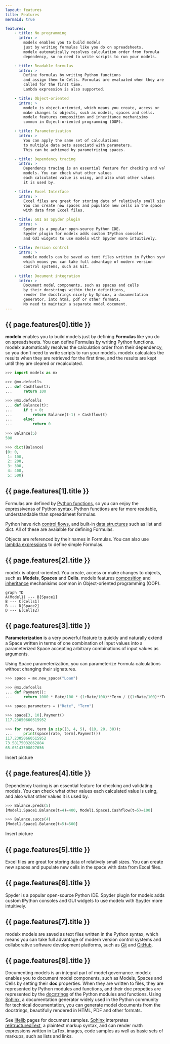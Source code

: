 ```yaml
---
layout: features
title: Features
mermaid: true

features:
    - title: No programming
      intro: >
        modelx enables you to build models
        just by writing formulas like you do on spreadsheets.
        modelx automatically resolves calculation order from formula
        dependency, so no need to write scripts to run your models.

    - title: Readable formulas
      intro: >
        Define formulas by writing Python functions
        and assign them to Cells. Formulas are evaluated when they are
        called for the first time.
        Lambda expression is also supported.

    - title: Object-oriented
      intro: >
        modelx is object-oriented, which means you create, access or
        make changes to objects, such as models, spaces and cells.
        modelx features composition and inheritance mechanisims
        common in Object-oriented programming (OOP). 

    - title: Parameterization
      intro: >
        You can apply the same set of calculations
        to multiple data sets associatd with parameters.
        This can be achieved by parametrizing spaces.

    - title: Dependency tracing
      intro: >
        Dependency tracing is an essential feature for checking and validating
        models. You can check what other values
        each calculated value is using, and also what other values
        it is used by.

    - title: Excel Interface
      intro: >
        Excel files are great for storing data of relatively small sizes.
        You can create new spaces and pupulate new cells in the space
        with data from Excel files. 

    - title: GUI as Spyder plugin
      intro: >
        Spyder is a popular open-source Python IDE.
        Spyder plugin for modelx adds custom IPython consoles
        and GUI widgets to use modelx with Spyder more intuitively.
        
    - title: Version control
      intro: >
        modelx models can be saved as text files written in Python syntax,
        which means you can take full advantage of modern version
        control systems, such as Git.
    
    - title: Document integration
      intro: >
        Document model components, such as spaces and cells
        by their docstrings within their definitions,
        render the docstrings nicely by Sphinx, a documentation
        generator, into html, pdf or other formats.
        No need to maintain a separate model document.
---
```



## {{ page.features[0].title }}

**modelx** enables you to build models
just by defining **Formulas** like you do on spreadsheets.
You can define Formulas by writing Python functions.
modelx automatically resolves the calculation order from 
their dependency, so you don't need to write scripts 
to run your models. 
modelx calculates the results when they are retrieved
for the first time, and the results are kept until
they are cleared or recalculated.

```py
>>> import modelx as mx

>>> @mx.defcells
... def Cashflow(t):
...     return 100

>>> @mx.defcells
... def Balance(t):
...     if t > 0:
...         return Balance(t-1) + Cashflow(t)
...     else:
...         return 0
    
>>> Balance(5)
500

>>> dict(Balance)
{0: 0,
 1: 100,
 2: 200,
 3: 300,
 4: 400,
 5: 500}
```


## {{ page.features[1].title }}

Formulas are defined by [Python functions](https://docs.python.org/3/tutorial/controlflow.html#defining-functions),
so you can enjoy the expressivenss of Python syntax.
Python functions are far more readable, understandable
than spreadsheet formulas.

Python have rich [control flows](https://docs.python.org/3/tutorial/controlflow.html),
and built-in [data structures](https://docs.python.org/3/tutorial/datastructures.html)
such as list and dict. All of these are avaialble for defining Formulas.

Objects are referenced by their names in Formulas.
You can also use [lambda expressions](https://docs.python.org/3/tutorial/controlflow.html#lambda-expressions)
to define simple Formulas.

## {{ page.features[2].title }}

modelx is object-oriented. You create, access or make changes to objects, 
such as **Models**, **Spaces** and **Cells**. 
modelx features [composition] and [inheritance] mechanisims common in Object-oriented programming (OOP).

```mermaid
graph TD
A(Model1) --- B[Space1]
B --- C[Cells1]
B --- D[Space2]
D --- E(Cells2)
```

[composition]: https://en.wikipedia.org/wiki/Object_composition
[inheritance]: https://en.wikipedia.org/wiki/Inheritance_(object-oriented_programming)

## {{ page.features[3].title }}

**Parameterization** is a very powerful feature
to quickly and naturally extend a Space written 
in terms of one combination of input values 
into a parameterized Space accepting arbitrary combinations
of input values as arguments.

Using Space parameterization, you can parameterize
Formula calculations without changing their signatures.


```py
>>> space = mx.new_space("Loan")

>>> @mx.defcells
... def Payment():
...     return 1000 * Rate/100 * (1+Rate/100)**Term / ((1+Rate/100)**Term -1)

>>> space.parameters = ("Rate", "Term")

>>> space[3, 10].Payment()
117.23050660515952

>>> for rate, term in zip((3, 4, 5), (10, 20, 30)):
...     print(space[rate, term].Payment())
117.23050660515952
73.58175032862884
65.05143508027656    
```

Insert picture 


## {{ page.features[4].title }}

Dependency tracing is an essential feature for checking and validating models. 
You can check what other values each calculated value is using, 
and also what other values it is used by.

```py
>>> Balance.preds(5)
[Model1.Space1.Balance(t=4)=400, Model1.Space1.Cashflow(t=5)=100]

>>> Balance.succs(4)
[Model1.Space1.Balance(t=5)=500]
```

Insert picture


## {{ page.features[5].title }}

Excel files are great for storing data of relatively small sizes. 
You can create new spaces and pupulate new cells in the space with data from Excel files.



## {{ page.features[6].title }}

Spyder is a popular open-source Python IDE. 
Spyder plugin for modelx adds custom IPython consoles and GUI widgets to use modelx with Spyder more intuitively.



## {{ page.features[7].title }}

modelx models are saved as text files written in the Python syntax, 
which means you can take full 
advantage of modern version control systems and collaborative
software development platforms, such as [Git] and [GitHub].

[Git]: https://git-scm.com/
[GitHub]: https://github.com/

## {{ page.features[8].title }}

Documenting models is an integral part of model governance.
modelx enables you to document model components,
such as Models, Spaces and Cells by setting their **doc**
properties. When they are written to files,
they are represented by Python modules and functions,
and their doc propeties are represented by 
the [docstrings] of the Python modules and functions.
Using [Sphinx],
a documentation generator widely used in the Python community
for technical documentation, 
you can generate model documents from the docstrings,
beautifully rendered in HTML, PDF and other formats.

See [lifelib] pages for document samples.
[Sphinx] interpretes [reStructuredText],
a plaintext markup syntax, and
can render math expressions written in LaTex,
images, code samples as well as basic sets
of markups, such as lists and links. 

[docstrings]: https://www.python.org/dev/peps/pep-0257/
[reStructuredText]: https://docutils.sourceforge.io/rst.html
[Sphinx]: https://www.sphinx-doc.org/en/master/
[lifelib]: https://lifelib.io